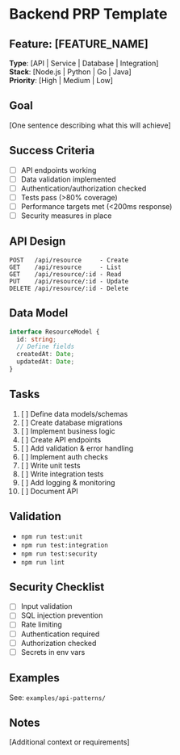# Backend PRP Template

## Feature: [FEATURE_NAME]
**Type**: [API | Service | Database | Integration]  
**Stack**: [Node.js | Python | Go | Java]  
**Priority**: [High | Medium | Low]

## Goal
[One sentence describing what this will achieve]

## Success Criteria
- [ ] API endpoints working
- [ ] Data validation implemented
- [ ] Authentication/authorization checked
- [ ] Tests pass (>80% coverage)
- [ ] Performance targets met (<200ms response)
- [ ] Security measures in place

## API Design
```
POST   /api/resource     - Create
GET    /api/resource     - List
GET    /api/resource/:id - Read
PUT    /api/resource/:id - Update
DELETE /api/resource/:id - Delete
```

## Data Model
```typescript
interface ResourceModel {
  id: string;
  // Define fields
  createdAt: Date;
  updatedAt: Date;
}
```

## Tasks
1. [ ] Define data models/schemas
2. [ ] Create database migrations
3. [ ] Implement business logic
4. [ ] Create API endpoints
5. [ ] Add validation & error handling
6. [ ] Implement auth checks
7. [ ] Write unit tests
8. [ ] Write integration tests
9. [ ] Add logging & monitoring
10. [ ] Document API

## Validation
- `npm run test:unit`
- `npm run test:integration`
- `npm run test:security`
- `npm run lint`

## Security Checklist
- [ ] Input validation
- [ ] SQL injection prevention
- [ ] Rate limiting
- [ ] Authentication required
- [ ] Authorization checked
- [ ] Secrets in env vars

## Examples
See: `examples/api-patterns/`

## Notes
[Additional context or requirements]